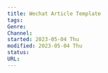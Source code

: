 ```yaml
---
title: Wechat Article Template
tags: 
Genre:
Channel:
started: 2023-05-04 Thu
modified: 2023-05-04 Thu
status: 
URL:
---
```

